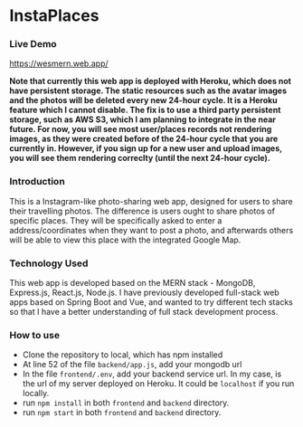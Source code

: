 # InstaPlaces

### Live Demo

https://wesmern.web.app/

**Note that currently this web app is deployed with Heroku, which does not have persistent storage. The static resources such as the avatar images and the photos will be deleted every new 24-hour cycle. It is a Heroku feature which I cannot disable. The fix is to use a third party persistent storage, such as AWS S3, which I am planning to integrate in the near future. For now, you will see most user/places records not rendering images, as they were created before of the 24-hour cycle that you are currently in. However, if you sign up for a new user and upload images, you will see them rendering correclty (until the next 24-hour cycle).**


### Introduction

This is a Instagram-like photo-sharing web app, designed for users to share their travelling photos. The difference is users ought to share photos of specific places. They will be specifically asked to enter a address/coordinates when they want to post a photo, and afterwards others will be able to view this place with the integrated Google Map.

### Technology Used

This web app is developed based on the MERN stack - MongoDB, Express.js, React.js, Node.js. I have previously developed full-stack web apps based on Spring Boot and Vue, and wanted to try different tech stacks so that I have a better understanding of full stack development process.

### How to use

- Clone the repository to local, which has npm installed
- At line 52 of the file `backend/app.js`, add your mongodb url
- In the file `frontend/.env`, add your backend service url. In my case, is the url of my server deployed on Heroku. It could be `localhost` if you run locally.
- run `npm install` in both `frontend` and `backend` directory.
- run `npm start` in both `frontend` and `backend` directory.
